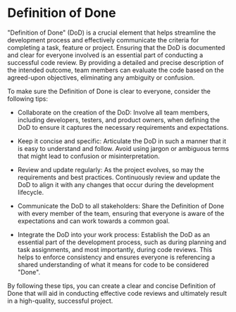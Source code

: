 # Definition of Done

"Definition of Done" (DoD) is a crucial element that helps streamline the development process and effectively communicate the criteria for completing a task, feature or project. Ensuring that the DoD is documented and clear for everyone involved is an essential part of conducting a successful code review. By providing a detailed and precise description of the intended outcome, team members can evaluate the code based on the agreed-upon objectives, eliminating any ambiguity or confusion.

To make sure the Definition of Done is clear to everyone, consider the following tips:

- Collaborate on the creation of the DoD: Involve all team members, including developers, testers, and product owners, when defining the DoD to ensure it captures the necessary requirements and expectations.

- Keep it concise and specific: Articulate the DoD in such a manner that it is easy to understand and follow. Avoid using jargon or ambiguous terms that might lead to confusion or misinterpretation.

- Review and update regularly: As the project evolves, so may the requirements and best practices. Continuously review and update the DoD to align it with any changes that occur during the development lifecycle.

- Communicate the DoD to all stakeholders: Share the Definition of Done with every member of the team, ensuring that everyone is aware of the expectations and can work towards a common goal.

- Integrate the DoD into your work process: Establish the DoD as an essential part of the development process, such as during planning and task assignments, and most importantly, during code reviews. This helps to enforce consistency and ensures everyone is referencing a shared understanding of what it means for code to be considered "Done".

By following these tips, you can create a clear and concise Definition of Done that will aid in conducting effective code reviews and ultimately result in a high-quality, successful project.